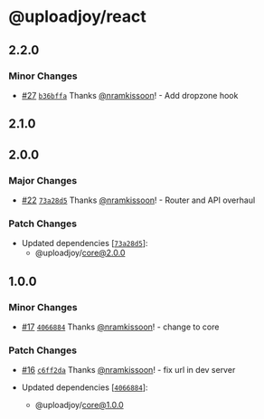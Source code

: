 # @uploadjoy/react

## 2.2.0

### Minor Changes

- [#27](https://github.com/Uploadjoy/uploadjoy/pull/27) [`b36bffa`](https://github.com/Uploadjoy/uploadjoy/commit/b36bffaf4b270654102009a1689e0e3a05338d15) Thanks [@nramkissoon](https://github.com/nramkissoon)! - Add dropzone hook

## 2.1.0

## 2.0.0

### Major Changes

- [#22](https://github.com/Uploadjoy/uploadjoy/pull/22) [`73a28d5`](https://github.com/Uploadjoy/uploadjoy/commit/73a28d5cfc11a04776ed6b045d0b054f5b081de0) Thanks [@nramkissoon](https://github.com/nramkissoon)! - Router and API overhaul

### Patch Changes

- Updated dependencies [[`73a28d5`](https://github.com/Uploadjoy/uploadjoy/commit/73a28d5cfc11a04776ed6b045d0b054f5b081de0)]:
  - @uploadjoy/core@2.0.0

## 1.0.0

### Minor Changes

- [#17](https://github.com/Uploadjoy/uploadjoy/pull/17) [`4066884`](https://github.com/Uploadjoy/uploadjoy/commit/40668848dab24be28c46957ce39f345802a26341) Thanks [@nramkissoon](https://github.com/nramkissoon)! - change to core

### Patch Changes

- [#16](https://github.com/Uploadjoy/uploadjoy/pull/16) [`c6ff2da`](https://github.com/Uploadjoy/uploadjoy/commit/c6ff2dacbac36a8b1d32fb483fb88aa08276d012) Thanks [@nramkissoon](https://github.com/nramkissoon)! - fix url in dev server

- Updated dependencies [[`4066884`](https://github.com/Uploadjoy/uploadjoy/commit/40668848dab24be28c46957ce39f345802a26341)]:
  - @uploadjoy/core@1.0.0
